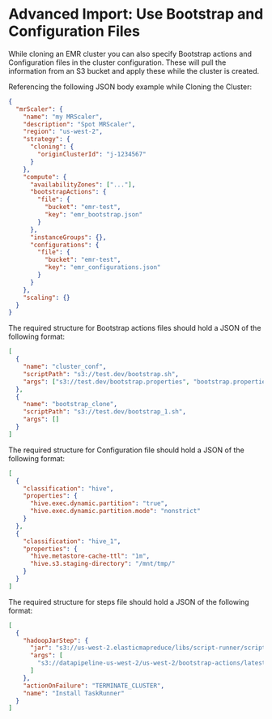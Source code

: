 # Advanced Import: Use Bootstrap and Configuration Files

While cloning an EMR cluster you can also specify Bootstrap actions and Configuration files in the cluster configuration. These will pull the information from an S3 bucket and apply these while the cluster is created.

Referencing the following JSON body example while Cloning the Cluster:

```json
{
  "mrScaler": {
    "name": "my MRScaler",
    "description": "Spot MRScaler",
    "region": "us-west-2",
    "strategy": {
      "cloning": {
        "originClusterId": "j-1234567"
      }
    },
    "compute": {
      "availabilityZones": ["..."],
      "bootstrapActions": {
        "file": {
          "bucket": "emr-test",
          "key": "emr_bootstrap.json"
        }
      },
      "instanceGroups": {},
      "configurations": {
        "file": {
          "bucket": "emr-test",
          "key": "emr_configurations.json"
        }
      }
    },
    "scaling": {}
  }
}
```

The required structure for Bootstrap actions files should hold a JSON of the following format:

```json
[
  {
    "name": "cluster_conf",
    "scriptPath": "s3://test.dev/bootstrap.sh",
    "args": ["s3://test.dev/bootstrap.properties", "bootstrap.properties"]
  },
  {
    "name": "bootstrap_clone",
    "scriptPath": "s3://test.dev/bootstrap_1.sh",
    "args": []
  }
]
```

The required structure for Configuration file should hold a JSON of the following format:

```json
[
  {
    "classification": "hive",
    "properties": {
      "hive.exec.dynamic.partition": "true",
      "hive.exec.dynamic.partition.mode": "nonstrict"
    }
  },
  {
    "classification": "hive_1",
    "properties": {
      "hive.metastore-cache-ttl": "1m",
      "hive.s3.staging-directory": "/mnt/tmp/"
    }
  }
]
```

The required structure for steps file should hold a JSON of the following format:

```json
[
  {
    "hadoopJarStep": {
      "jar": "s3://us-west-2.elasticmapreduce/libs/script-runner/script-runner.jar",
      "args": [
        "s3://datapipeline-us-west-2/us-west-2/bootstrap-actions/latest/TaskRunner/install-remote-runner-v2"
      ]
    },
    "actionOnFailure": "TERMINATE_CLUSTER",
    "name": "Install TaskRunner"
  }
]
```
